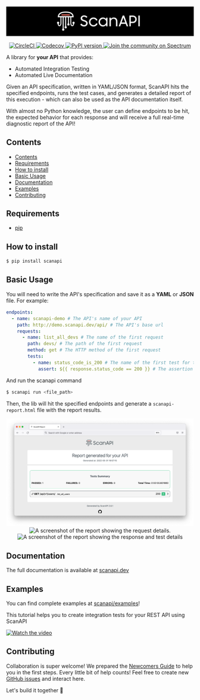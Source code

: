 ![](https://github.com/scanapi/design/raw/main/images/github-hero-dark.png)

<p align="center">
  <a href="https://app.circleci.com/pipelines/github/scanapi/scanapi?branch=master">
    <img alt="CircleCI" src="https://img.shields.io/circleci/build/github/scanapi/scanapi">
  </a>
  <a href="https://codecov.io/gh/scanapi/scanapi">
    <img alt="Codecov" src="https://img.shields.io/codecov/c/github/scanapi/scanapi">
  </a>
  <a href="https://badge.fury.io/py/scanapi">
    <img alt="PyPI version" src="https://badge.fury.io/py/scanapi.svg">
  </a>
  <a href="https://spectrum.chat/scanapi">
    <img alt="Join the community on Spectrum" src="https://withspectrum.github.io/badge/badge.svg" />
  </a>
</p>

A library for **your API** that provides:

- Automated Integration Testing
- Automated Live Documentation

Given an API specification, written in YAML/JSON format, ScanAPI hits the specified
endpoints, runs the test cases, and generates a detailed report of this execution - which can also
be used as the API documentation itself.

With almost no Python knowledge, the user can define endpoints to be hit, the expected behavior
for each response and will receive a full real-time diagnostic report of the API!

## Contents

- [Contents](#contents)
- [Requirements](#requirements)
- [How to install](#how-to-install)
- [Basic Usage](#basic-usage)
- [Documentation](#documentation)
- [Examples](#examples)
- [Contributing](#contributing)

## Requirements

- [pip][pip-installation]

## How to install

```bash
$ pip install scanapi
```

## Basic Usage

You will need to write the API's specification and save it as a **YAML** or **JSON** file.
For example:

```yaml
endpoints:
  - name: scanapi-demo # The API's name of your API
    path: http://demo.scanapi.dev/api/ # The API's base url
    requests:
      - name: list_all_devs # The name of the first request
        path: devs/ # The path of the first request
        method: get # The HTTP method of the first request
        tests:
          - name: status_code_is_200 # The name of the first test for this request
            assert: ${{ response.status_code == 200 }} # The assertion
```

And run the scanapi command

```bash
$ scanapi run <file_path>
```

Then, the lib will hit the specified endpoints and generate a `scanapi-report.html` file with the report results.

<p align="center">
  <img
    src="https://raw.githubusercontent.com/scanapi/scanapi/master/images/report-print-closed.png"
    width="700",
    alt="An overview screenshot of the report."
  >
  <img
    src="https://raw.githubusercontent.com/scanapi/scanapi/master/images/report-print-request.png"
    width="700"
    alt="A screenshot of the report showing the request details."
  >
  <img
    src="https://raw.githubusercontent.com/scanapi/scanapi/master/images/report-print-response.png"
    width="700",
    alt="A screenshot of the report showing the response and test details"
  >
</p>

## Documentation
The full documentation is available at [scanapi.dev][website]

## Examples
You can find complete examples at [scanapi/examples][scanapi-examples]!

This tutorial helps you to create integration tests for your REST API using ScanAPI

[![Watch the video](https://raw.githubusercontent.com/scanapi/scanapi/master/images/youtube-scanapi-tutorial.png)](https://www.youtube.com/watch?v=JIo4sA8LHco&t=2s)

## Contributing

Collaboration is super welcome! We prepared the [Newcomers Guide][newcomers-guide] to help you in the first steps. Every little bit of help counts! Feel free to create new [GitHub issues][github-issues] and interact here.

Let's build it together 🚀

[github-issues]: https://github.com/scanapi/scanapi/issues
[newcomers-guide]: https://github.com/scanapi/scanapi/wiki/Newcomers
[pip-installation]: https://pip.pypa.io/en/stable/installing/
[scanapi-examples]: https://github.com/scanapi/examples
[website]: https://scanapi.dev
